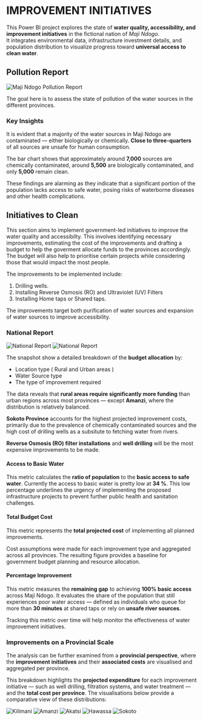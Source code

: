 # IMPROVEMENT INITIATIVES   

This Power BI project explores the state of **water quality, accessibility, and improvement initiatives** in the fictional nation of *Maji Ndogo*.  
It integrates environmental data, infrastructure investment details, and population distribution to visualize progress toward **universal access to clean water**.

##  Pollution Report

![Maji Ndogo Pollution Report](/Resources\Images\Part3\Pollution%20Report.png)

The goal here is to assess the state of pollution of the water sources in the different provinces. 

### Key Insights

It is evident that a majority of the water sources in Maji Ndogo are contaminated — either biologically or chemically. **Close to three-quarters** of all sources are unsafe for human consumption.

The bar chart shows that approximately around **7,000** sources are chemically contaminated, around **5,500** are biologically contaminated, and only **5,000** remain clean.

These findings are alarming as they indicate that a significant portion of the population lacks access to safe water, posing risks of waterborne diseases and other health complications.




## Initiatives to Clean

This section aims to implement government-led initiatives to improve the water quality and accessibilty. This involves identifying necessary improvements,  estimating the cost of the improvements and drafting a budget to help the goverment allocate funds to the provinces accordingly. The budget will also help to prioritise certain projects while considering those that would impact the most people.

The improvements to be implemented include:

 1. Drilling wells.
 2. Installing Reverse Osmosis (RO) and Ultraviolet (UV) Filters
 3. Installing Home taps or Shared taps.

The improvements target both purification of water sources and expansion of water sources to improve accessibility.

### National Report

![National Report](/Resources\Images\Part3\National%20-%20Province.png)
![National Report](/Resources\Images\Part3\National%20-%20Improvement.png)


The snapshot show a detailed breakdown of the **budget allocation** by:

- Location type ( Rural and Urban areas )
- Water Source type
- The type of improvement required

The data reveals that **rural areas require significantly more funding** than urban regions across most provinces — except **Amanzi**, where the distribution is relatively balanced.

**Sokoto Province** accounts for the highest projected improvement costs, primarily due to the prevalence of chemically contaminated sources and the high cost of drilling wells as a subsitute to fetching water from rivers. 

 **Reverse Osmosis (RO) filter installations** and **well drilling** will be the most expensive improvements to be made.
 

####  Access to Basic Water

This metric calculates the **ratio of population** to the **basic access to safe water**. Currently the access to basic water is pretty low at **34 %**. This low percentage underlines the urgency of implementing the proposed infrastructure projects to prevent further public health and sanitation challenges.

####  Total Budget Cost
This metric represents the **total projected cost** of implementing all planned improvements.  

Cost assumptions were made for each improvement type and aggregated across all provinces.  The resulting figure provides a baseline for government budget planning and resource allocation.

#### Percentage Improvement
This metric measures the **remaining gap** to achieving **100% basic access** across Maji Ndogo.  It evaluates the share of the population that still experiences poor water access — defined as individuals who queue for more than **30 minutes** at shared taps or rely on **unsafe river sources**.

Tracking this metric over time will help monitor the effectiveness of water improvement initiatives.

 ### Improvements on a Provincial Scale
The analysis can be further examined from a **provincial perspective**, where the **improvement initiatives** and their **associated costs** are visualised and aggregated per province.

This breakdown highlights the **projected expenditure** for each improvement initiative — such as well drilling, filtration systems, and water treatment — and the **total cost per province**. The visualisations below provide a comparative view of these distributions:

![Kilimani](/Resources\Images\Part3\Kilimani.png)
![Amanzi](/Resources\Images\Part3\Amazi.png)
![Akatsi](/Resources\Images\Part3\Akatsi.png)
![Hawassa](/Resources\Images\Part3\Hawassa.png)
![Sokoto](/Resources\Images\Part3\Sokoto.png)